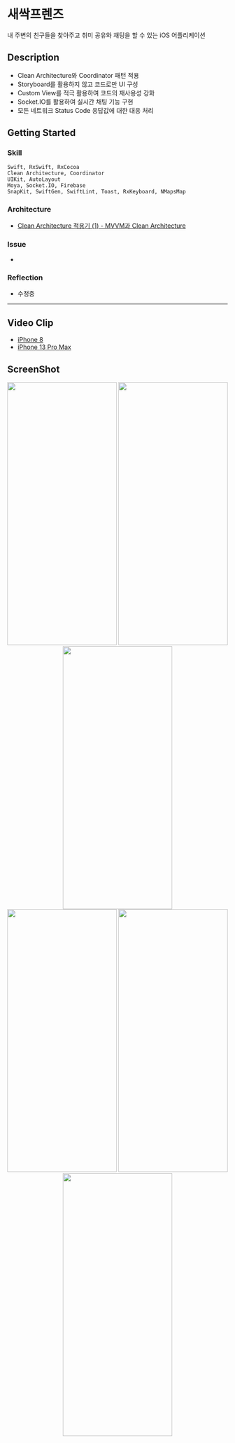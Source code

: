 # 새싹프렌즈

내 주변의 친구들을 찾아주고 취미 공유와 채팅을 할 수 있는 iOS 어플리케이션

## Description

- Clean Architecture와 Coordinator 패턴 적용
- Storyboard를 활용하지 않고 코드로만 UI 구성
- Custom View를 적극 활용하여 코드의 재사용성 강화
- Socket.IO를 활용하여 실시간 채팅 기능 구현
- 모든 네트워크 Status Code 응답값에 대한 대응 처리

## Getting Started

### Skill

    Swift, RxSwift, RxCocoa
    Clean Architecture, Coordinator
    UIKit, AutoLayout
    Moya, Socket.IO, Firebase
    SnapKit, SwiftGen, SwiftLint, Toast, RxKeyboard, NMapsMap

### Architecture

* [Clean Architecture 적용기 (1) - MVVM과 Clean Architecture](https://daltonic.tistory.com/43)


### Issue

* 

### Reflection

* 수정중

*****

## Video Clip

* [iPhone 8](https://youtu.be/SLTc4Il9fKg)
* [iPhone 13 Pro Max](https://youtu.be/TI5Q_ZEGaX4)

## ScreenShot
<div markdown="1">  
    <div align = "center">
    <img src="https://user-images.githubusercontent.com/87598209/156905054-70c74a70-ab19-43b3-a1f1-0fda1ab89855.png" width="250px" height="600px"></img>
    <img src="https://user-images.githubusercontent.com/87598209/156905379-3951d492-1872-4979-a48c-102e2f717b1c.png" width="250px" height="600px"></img>
    <img src="https://user-images.githubusercontent.com/87598209/156905380-19613004-013e-4f9f-9b3d-e06e14f4341f.png" width="250px" height="600px"></img>
</div>
<div markdown="1">  
    <div align = "center">
    <img src="https://user-images.githubusercontent.com/87598209/156905057-749c83a3-bdb3-4917-a2fe-caf833db3741.png" width="250px" height="600px"></img>
    <img src="https://user-images.githubusercontent.com/87598209/156905058-9502d269-acac-44dd-afa6-26c486ac5324.png" width="250px" height="600px"></img>
    <img src="https://user-images.githubusercontent.com/87598209/156905060-30f1e940-2399-49f4-9f0f-f250c90cab1f.png" width="250px" height="600px"></img>
</div>  
